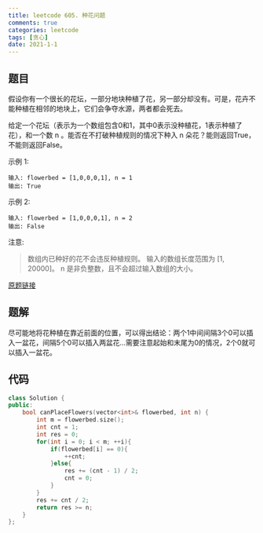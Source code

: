 ```yaml
---
title: leetcode 605. 种花问题
comments: true
categories: leetcode
tags: [贪心]
date: 2021-1-1
---
```


## 题目


假设你有一个很长的花坛，一部分地块种植了花，另一部分却没有。可是，花卉不能种植在相邻的地块上，它们会争夺水源，两者都会死去。

给定一个花坛（表示为一个数组包含0和1，其中0表示没种植花，1表示种植了花），和一个数 n 。能否在不打破种植规则的情况下种入 n 朵花？能则返回True，不能则返回False。

示例 1:
```
输入: flowerbed = [1,0,0,0,1], n = 1
输出: True
```

示例 2:
```
输入: flowerbed = [1,0,0,0,1], n = 2
输出: False
```

注意:

> 数组内已种好的花不会违反种植规则。
> 输入的数组长度范围为 [1, 20000]。
> n 是非负整数，且不会超过输入数组的大小。

[原题链接](https://leetcode-cn.com/problems/can-place-flowers/)
## 题解
尽可能地将花种植在靠近前面的位置，可以得出结论：两个1中间间隔3个0可以插入一盆花，间隔5个0可以插入两盆花...需要注意起始和末尾为0的情况，2个0就可以插入一盆花。

## 代码
```cpp 
class Solution {
public:
    bool canPlaceFlowers(vector<int>& flowerbed, int n) {
        int m = flowerbed.size();
        int cnt = 1;
        int res = 0;
        for(int i = 0; i < m; ++i){
            if(flowerbed[i] == 0){
                ++cnt;
            }else{
                res += (cnt - 1) / 2;
                cnt = 0;
            }
        }
        res += cnt / 2;
        return res >= n;
    }
};
```